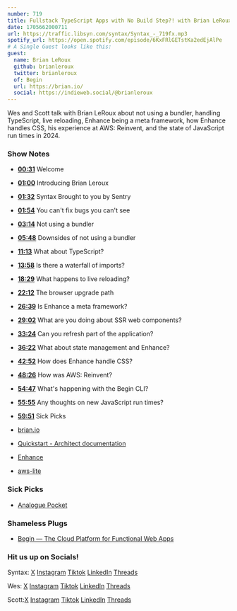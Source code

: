 ```yaml
---
number: 719
title: Fullstack TypeScript Apps with No Build Step?! with Brian LeRoux
date: 1705662000711
url: https://traffic.libsyn.com/syntax/Syntax_-_719fx.mp3
spotify_url: https://open.spotify.com/episode/6KxFRlGETstKa2edEjAlPe
# A Single Guest looks like this:
guest:
  name: Brian LeRoux
  github: brianleroux
  twitter: brianleroux
  of: Begin
  url: https://brian.io/
  social: https://indieweb.social/@brianleroux
---
```


Wes and Scott talk with Brian LeRoux about not using a bundler, handling TypeScript, live reloading, Enhance being a meta framework, how Enhance handles CSS, his experience at AWS: Reinvent, and the state of JavaScript run times in 2024.

### Show Notes

* **[00:31](#t=00:31)** Welcome
* **[01:00](#t=01:00)** Introducing Brian Leroux
* **[01:32](#t=01:32)** Syntax Brought to you by Sentry
* **[01:54](#t=01:54)** You can't fix bugs you can't see
* **[03:14](#t=03:14)** Not using a bundler
* **[05:48](#t=05:48)** Downsides of not using a bundler
* **[11:13](#t=11:13)** What about TypeScript?
* **[13:58](#t=13:58)** Is there a waterfall of imports?
* **[18:29](#t=18:29)** What happens to live reloading?
* **[22:12](#t=22:12)** The browser upgrade path
* **[26:39](#t=26:39)** Is Enhance a meta framework?
* **[29:02](#t=29:02)** What are you doing about SSR web components?
* **[33:24](#t=33:24)** Can you refresh part of the application?
* **[36:22](#t=36:22)** What about state management and Enhance?
* **[42:52](#t=42:52)** How does Enhance handle CSS?
* **[48:26](#t=48:26)** How was AWS: Reinvent?
* **[54:47](#t=54:47)** What's happening with the Begin CLI?
* **[55:55](#t=55:55)** Any thoughts on new JavaScript run times?
* **[59:51](#t=59:51)** Sick Picks

* [brian.io](https://brian.io/)
* [Quickstart - Architect documentation](https://arc.codes/docs/en/get-started/quickstart)
* [Enhance](https://enhance.dev/)
* [aws-lite](https://aws-lite.org/)

### Sick Picks

* [Analogue Pocket](https://www.analogue.co/pocket)

### Shameless Plugs

* [Begin — The Cloud Platform for Functional Web Apps](https://begin.com/)

### Hit us up on Socials!

Syntax: [X](https://twitter.com/syntaxfm) [Instagram](https://www.instagram.com/syntax_fm/) [Tiktok](https://www.tiktok.com/@syntaxfm) [LinkedIn](https://www.linkedin.com/company/96077407/admin/feed/posts/) [Threads](https://www.threads.net/@syntax_fm)

Wes: [X](https://twitter.com/wesbos) [Instagram](https://www.instagram.com/wesbos/) [Tiktok](https://www.tiktok.com/@wesbos) [LinkedIn](https://www.linkedin.com/in/wesbos/) [Threads](https://www.threads.net/@wesbos)

Scott:[X](https://twitter.com/stolinski) [Instagram](https://www.instagram.com/stolinski/) [Tiktok](https://www.tiktok.com/@stolinski) [LinkedIn](https://www.linkedin.com/in/stolinski/) [Threads](https://www.threads.net/@stolinski)